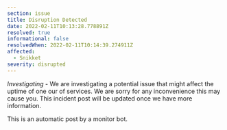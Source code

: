 ```yaml
---
section: issue
title: Disruption Detected
date: 2022-02-11T10:13:28.778891Z
resolved: true
informational: false
resolvedWhen: 2022-02-11T10:14:39.274911Z
affected:
  - Snikket
severity: disrupted
---
```

*Investigating* - We are investigating a potential issue that might affect the uptime of one our of services. We are sorry for any inconvenience this may cause you. This incident post will be updated once we have more information.

This is an automatic post by a monitor bot.
        